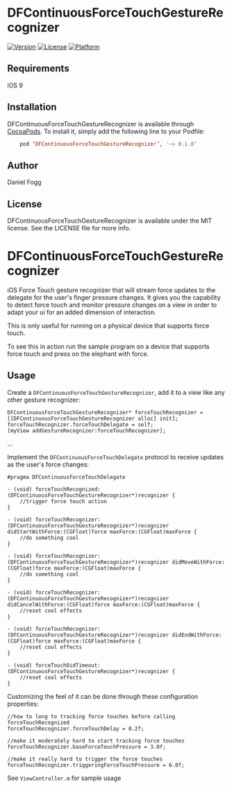 # DFContinuousForceTouchGestureRecognizer

[![Version](https://img.shields.io/cocoapods/v/DFContinuousForceTouchGestureRecognizer.svg?style=flat)](http://cocoapods.org/pods/DFContinuousForceTouchGestureRecognizer)
[![License](https://img.shields.io/cocoapods/l/DFContinuousForceTouchGestureRecognizer.svg?style=flat)](http://cocoapods.org/pods/DFContinuousForceTouchGestureRecognizer)
[![Platform](https://img.shields.io/cocoapods/p/DFContinuousForceTouchGestureRecognizer.svg?style=flat)](http://cocoapods.org/pods/DFContinuousForceTouchGestureRecognizer)

## Requirements

iOS 9

## Installation

DFContinuousForceTouchGestureRecognizer is available through [CocoaPods](http://cocoapods.org). To install
it, simply add the following line to your Podfile:

```ruby
    pod ‘DFContinuousForceTouchGestureRecognizer’, '~> 0.1.0’
```

## Author

Daniel Fogg

## License

DFContinuousForceTouchGestureRecognizer is available under the MIT license. See the LICENSE file for more info.


# DFContinuousForceTouchGestureRecognizer
iOS Force Touch gesture recognizer that will stream force updates to the delegate for the user's finger pressure changes. It gives you the capability to detect force touch and monitor pressure changes on a view in order to adapt your ui for an added dimension of interaction.

This is only useful for running on a physical device that supports force touch.

To see this in action run the sample program on a device that supports force touch and press on the elephant with force.

## Usage

Create a `DFContinuousForceTouchGestureRecognizer`, add it to a view like any other gesture recognizer:

    DFContinuousForceTouchGestureRecognizer* forceTouchRecognizer = [[DFContinuousForceTouchGestureRecognizer alloc] init];
    forceTouchRecognizer.forceTouchDelegate = self;
    [myView addGestureRecognizer:forceTouchRecognizer];

...

Implement the `DFContinuousForceTouchDelegate` protocol to receive updates as the user's force changes:

    #pragma DFContinuousForceTouchDelegate

    - (void) forceTouchRecognized:(DFContinuousForceTouchGestureRecognizer*)recognizer {
        //trigger force touch action
    }

    - (void) forceTouchRecognizer:(DFContinuousForceTouchGestureRecognizer*)recognizer didStartWithForce:(CGFloat)force maxForce:(CGFloat)maxForce {
        //do something cool
    }

    - (void) forceTouchRecognizer:(DFContinuousForceTouchGestureRecognizer*)recognizer didMoveWithForce:(CGFloat)force maxForce:(CGFloat)maxForce {
        //do something cool
    }

    - (void) forceTouchRecognizer:(DFContinuousForceTouchGestureRecognizer*)recognizer didCancelWithForce:(CGFloat)force maxForce:(CGFloat)maxForce {
        //reset cool effects
    }

    - (void) forceTouchRecognizer:(DFContinuousForceTouchGestureRecognizer*)recognizer didEndWithForce:(CGFloat)force maxForce:(CGFloat)maxForce {
        //reset cool effects
    }

    - (void) forceTouchDidTimeout:(DFContinuousForceTouchGestureRecognizer*)recognizer {
        //reset cool effects
    }

Customizing the feel of it can be done through these configuration properties:

    //how to long to tracking force touches before calling forceTouchRecognized
    forceTouchRecognizer.forceTouchDelay = 0.2f;    

    //make it moderately hard to start tracking force touches
    forceTouchRecognizer.baseForceTouchPressure = 3.0f;       

    //make it really hard to trigger the force touches
    forceTouchRecognizer.triggeringForceTouchPressure = 6.0f; 

See `ViewController.m` for sample usage